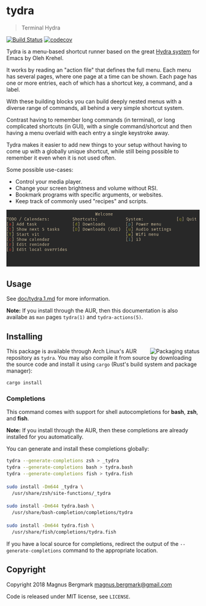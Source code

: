 # tydra

> Terminal Hydra

[![Build Status][ci-badge]][ci] [![codecov][codecov-badge]][codecov]

Tydra is a menu-based shortcut runner based on the great [Hydra system](https://github.com/abo-abo/hydra) 
for Emacs by Oleh Krehel.

It works by reading an "action file" that defines the full menu. Each menu has
several pages, where one page at a time can be shown. Each page has one or more
entries, each of which has a shortcut key, a command, and a label.

With these building blocks you can build deeply nested menus with a diverse
range of commands, all behind a very simple shortcut system.

Contrast having to remember long commands (in terminal), or long complicated
shortcuts (in GUI), with a single command/shortcut and then having a menu
overlaid with each entry a single keystroke away.

Tydra makes it easier to add new things to your setup without having to come up
with a globally unique shortcut, while still being possible to remember it even
when it is not used often.

Some possible use-cases:

  * Control your media player.
  * Change your screen brightness and volume without RSI.
  * Bookmark programs with specific arguments, or websites.
  * Keep track of commonly used "recipes" and scripts.

[![](doc/screenshot1.png)](doc/screenshot1.png)

## Usage

See [doc/tydra.1.md](doc/tydra.1.md) for more information.

**Note:** If you install through the AUR, then this documentation is also
availabe as `man` pages `tydra(1)` and `tydra-actions(5)`.

## Installing

<a href="https://repology.org/metapackage/tydra/versions">
    <img src="https://repology.org/badge/vertical-allrepos/tydra.svg" alt="Packaging status" align="right">
</a>

This package is available through Arch Linux's AUR repository as `tydra`. You
may also compile it from source by downloading the source code and install it
using `cargo` (Rust's build system and package manager):

```bash
cargo install
```

### Completions

This command comes with support for shell autocompletions for **bash**,
**zsh**, and **fish**.

**Note:** If you install through the AUR, then these completions are already installed
for you automatically.

You can generate and install these completions globally:

```bash
tydra --generate-completions zsh > _tydra
tydra --generate-completions bash > tydra.bash
tydra --generate-completions fish > tydra.fish

sudo install -Dm644 _tydra \
  /usr/share/zsh/site-functions/_tydra

sudo install -Dm644 tydra.bash \
  /usr/share/bash-completion/completions/tydra

sudo install -Dm644 tydra.fish \
  /usr/share/fish/completions/tydra.fish
```

If you have a local source for completions, redirect the output of the
`--generate-completions` command to the appropriate location.

## Copyright

Copyright 2018 Magnus Bergmark <magnus.bergmark@gmail.com>

Code is released under MIT license, see `LICENSE`.

[ci-badge]: https://travis-ci.org/Mange/tydra.svg?branch=master
[ci]: https://travis-ci.org/Mange/tydra
[codecov]: https://codecov.io/gh/Mange/tydra
[codecov-badge]: https://codecov.io/gh/Mange/tydra/branch/master/graph/badge.svg
